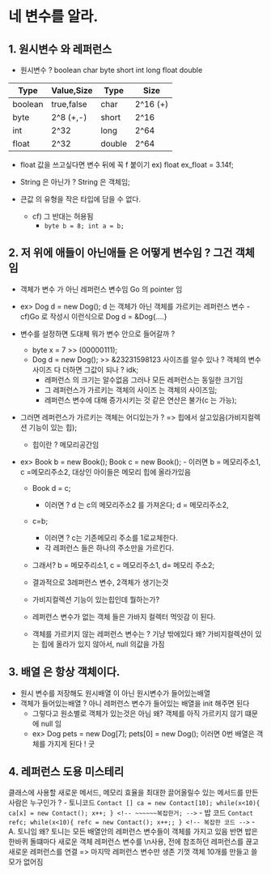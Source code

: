 # 네 변수를 알라.

## 1. 원시변수 와 레퍼런스

- 원시변수 ? boolean char byte short int long float double

| Type    | Value,Size | Type   | Size     |
| ------- | ---------- | ------ | -------- |
| boolean | true,false | char   | 2^16 (+) |
| byte    | 2^8 (+,-)  | short  | 2^16     |
| int     | 2^32       | long   | 2^64     |
| float   | 2^32       | double | 2^64     |

- float 값을 쓰고싶다면 변수 뒤에 꼭 f 붙이기 ex) float ex_float = 3.14f;
- String 은 아닌가 ? String 은 객체임;

- 큰값 의 유형을 작은 타입에 담을 수 없다.
  - cf) 그 반대는 허용됨
    - `byte b = 8; int a = b;`

## 2. 저 위에 애들이 아닌애들 은 어떻게 변수임 ? 그건 객체임

- 객체가 변수 가 아닌 레퍼런스 변수임 Go 의 pointer 임
- ex> Dog d = new Dog(); d 는 객체가 아닌 객체를 가르키는 레퍼런스 변수
  -cf)Go 로 작성시 이런식으로 Dog d = &Dog{....}

- 변수를 설정하면 도대체 뭐가 변수 안으로 들어갈까 ?

  - byte x = 7 >> (00000111);
  - Dog d = new Dog(); >> &23231598123 사이즈를 알수 있나 ? 객체의 변수 사이즈 다 더하면 그값이 되나 ? idk;
    - 레퍼런스 의 크기는 알수없음 그러나 모든 레퍼런스는 동일한 크기임
    - 그 레퍼런스가 가르키는 객체의 사이즈 는 객체의 사이즈임;
    - 레퍼런스 변수에 대해 증가시키는 것 같은 연산은 불가(c 는 가능);

- 그러면 레퍼런스가 가르키는 객체는 어디있는가 ? => 힙에서 살고있음(가비지컬렉션 기능이 있는 힙);
  - 힙이란 ? 메모리공간임
- ex> Book b = new Book(); Book c = new Book(); - 이러면 b = 메모리주소1, c =메모리주소2, 대상인 아이들은 메모리 힙에 올라가있음

  - Book d = c;
    - 이러면 ? d 는 c의 메모리주소2 를 가져온다; d = 메모리주소2,
  - c=b;
    - 이러면 ? c는 기존메모리 주소를 1로교체한다.
    - 각 레퍼런스 들은 하나의 주소만을 가르킨다.
  - 그래서? b = 메모주리소1, c = 메모리주소1, d= 메모리 주소2;
  - 결과적으로 3레퍼런스 변수, 2객체가 생기는것

  - 가비지컬렉션 기능이 있는힙인데 뭘하는가?
  - 레퍼런스 변수가 없는 객체 들은 가바지 컬렉터 먹잇감 이 된다.
  - 객체를 가르키지 않는 레퍼런스 변수는 ? 기냥 밖에있다 왜? 가비지컬렉션이 있는 힙에 올라가 있지 않아서, null 의값을 가짐

## 3. 배열 은 항상 객체이다.

- 원시 변수를 저장해도 원시배열 이 아닌 원시변수가 들어있는배열
- 객체가 들어있는배열 ? 아니 레퍼런스 변수가 들어있는 배열을 init 해주면 된다
  - 그렇다고 원소별로 객체가 있는것은 아님 왜? 객체를 아직 가르키지 않기 떄문에 null 임
  - ex> Dog pets = new Dog[7]; pets[0] = new Dog(); 이러면 0번 배열은 객체를 가지게 된다 ! 굿

## 4. 레퍼런스 도용 미스테리

클래스에 사용할 새로운 메서드, 메모리 효율을 최대한 끌어올릴수 있는 메서드를 만든사람은 누구인가 ? - 토니코드
`Contact [] ca = new Contact[10]; while(x<10){ ca[x] = new Contact(); x++; } <!-- ~~~~~~복잡한거; -->` - 밥 코드
`Contact refc; while(x<10){ refc = new Contact(); x++;; } <!-- 복잡한 코드 -->` - A. 토니임 왜? 토니는 모든 배열안의 레퍼런스 변수들이 객체를 가지고 있음 반면 밥은 한바퀴 돌떄마다 새로운 객체 레퍼런스 변수를 \n사용, 전에 참조하던 레퍼런스를 끊고 새로운 레퍼런스를 연결 => 마지막 레퍼런스 변수만 생존 기껏 객체 10개를 만들고 쓸모가 없어짐

